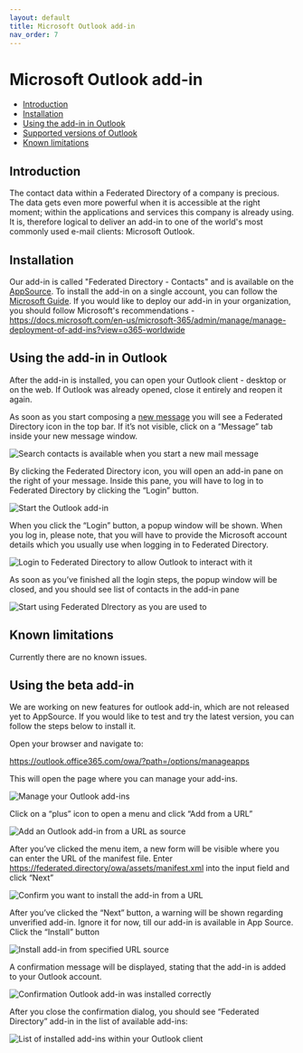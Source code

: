 ```yaml
---
layout: default
title: Microsoft Outlook add-in
nav_order: 7
---
```


# Microsoft Outlook add-in

- [Introduction](#introduction)
- [Installation](#installation)
- [Using the add-in in Outlook](#using-the-add-in-in-outlook)
- [Supported versions of Outlook](#supported-versions-of-outlook)
- [Known limitations](#known-limitations)

## Introduction

The contact data within a Federated Directory of a company is precious. The data gets even more powerful when it is accessible at the right moment; within the applications and services this company is already using. It is, therefore logical to deliver an add-in to one of the world's most commonly used e-mail clients: Microsoft Outlook.

## Installation

Our add-in is called "Federated Directory - Contacts" and is available on the [AppSource](https://appsource.microsoft.com/en-us/product/office/WA200001432?tab=Overview).
To install the add-in on a single account, you can follow the [Microsoft Guide](https://support.office.com/en-us/article/get-an-office-add-in-for-outlook-1ee261f9-49bf-4ba6-b3e2-2ba7bcab64c8).
If you would like to deploy our add-in in your organization, you should follow Microsoft's recommendations - https://docs.microsoft.com/en-us/microsoft-365/admin/manage/manage-deployment-of-add-ins?view=o365-worldwide

## Using the add-in in Outlook

After the add-in is installed, you can open your Outlook client - desktop or on the web. If Outlook was already opened, close it entirely and reopen it again.

As soon as you start composing a [new message](https://support.office.com/en-us/article/create-an-email-message-147208af-ca8e-4cdf-b71f-77ba81a54069) you will see a Federated Directory icon in the top bar. If it’s not visible, click on a “Message” tab inside your new message window.

<img src="../../assets/images/microsoft-outlook-using-add-in-step-1.png" alt="Search contacts is available when you start a new mail message"/>

By clicking the Federated Directory icon, you will open an add-in pane on the right of your message. Inside this pane, you will have to log in to Federated Directory by clicking the “Login” button.

<img src="../../assets/images/microsoft-outlook-using-add-in-step-2.png" alt="Start the Outlook add-in"/>

When you click the “Login” button, a popup window will be shown. When you log in, please note, that you will have to provide the Microsoft account details which you usually use when logging in to Federated Directory.

<img src="../../assets/images/microsoft-outlook-using-add-in-step-3.png" alt="Login to Federated Directory to allow Outlook to interact with it"/>

As soon as you’ve finished all the login steps, the popup window will be closed, and you should see list of contacts in the add-in pane

<img src="../../assets/images/microsoft-outlook-using-add-in-step-4.png" alt="Start using Federated DIrectory as you are used to"/>

## Known limitations

Currently there are no known issues.

## Using the beta add-in

We are working on new features for outlook add-in, which are not released yet to AppSource. If you would like to test and try the latest version, you can follow the steps below to install it.

Open your browser and navigate to:

https://outlook.office365.com/owa/?path=/options/manageapps

This will open the page where you can manage your add-ins.

<img src="../../assets/images/microsoft-outlook-add-add-in-step-1.png" alt="Manage your Outlook add-ins"/>

Click on a “plus” icon to open a menu and click “Add from a URL”

<img src="../../assets/images/microsoft-outlook-add-add-in-step-2.png" alt="Add an Outlook add-in from a URL as source"/>

After you’ve clicked the menu item, a new form will be visible where you can enter the URL of the manifest file. Enter https://federated.directory/owa/assets/manifest.xml into the input field and click “Next”

<img src="../../assets/images/microsoft-outlook-add-add-in-step-3.png" alt="Confirm you want to install the add-in from a URL"/>

After you’ve clicked the “Next” button, a warning will be shown regarding unverified add-in. Ignore it for now, till our add-in is available in App Source. Click the “Install” button

<img src="../../assets/images/microsoft-outlook-add-add-in-step-4.png" alt="Install add-in from specified URL source"/>

A confirmation message will be displayed, stating that the add-in is added to your Outlook account.

<img src="../../assets/images/microsoft-outlook-add-add-in-step-5.png" alt="Confirmation Outlook add-in was installed correctly"/>

After you close the confirmation dialog, you should see “Federated Directory” add-in in the list of available add-ins:

<img src="../../assets/images/microsoft-outlook-add-add-in-step-6.png" alt="List of installed add-ins within your Outlook client"/>
